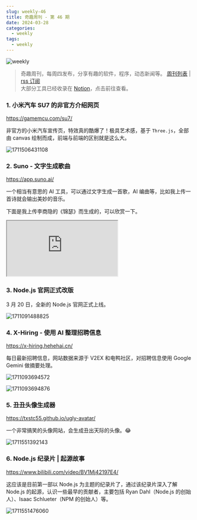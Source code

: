 ```yaml
---
slug: weekly-46
title: 奇趣周刊 - 第 46 期
date: 2024-03-28
categories:
  - weekly
tags:
  - weekly
---
```


![weekly](https://imgurl.zishu.me/weekly.webp)

> 奇趣周刊，每周四发布，分享有趣的软件，程序，动态新闻等。 [周刊列表](/categories/weekly/) | [rss 订阅](/categories/weekly/index.xml)  
大部分工具已经收录在 <a href="https://anghunk.notion.site/944611fccdd24fbdaed7489d0732b1c5?v=118910660f5d4ddaa7ad0923dd982664" target="_blank">Notion</a>，点击前往查看。

### 1. 小米汽车 SU7 的非官方介绍网页

https://gamemcu.com/su7/

非官方的小米汽车宣传页，特效真的酷爆了！极具艺术感，基于 `Three.js`，全部由 canvas 绘制而成，前端与前端的区别就是这么大。

![1711506431108](https://imgurl.zishu.me/2024/03/1711506431108.webp)

### 2. Suno - 文字生成歌曲

https://app.suno.ai/

一个相当有意思的 AI 工具，可以通过文字生成一首歌，AI 编曲等，比如我上传一首诗就会输出美妙的音乐。

下面是我上传李商隐的《锦瑟》而生成的，可以欣赏一下。

<iframe src="https://app.suno.ai/song/e5435dc3-fd64-481c-9c20-d834a375b05d"></iframe>

### 3. Node.js 官网正式改版

3 月 20 日，全新的 Node.js 官网正式上线。

![1711091488825](https://imgurl.zishu.me/2024/03/1711091488825.webp)

### 4. X-Hiring - 使用 AI 整理招聘信息

https://x-hiring.hehehai.cn/

每日最新招聘信息，网站数据来源于 V2EX 和电鸭社区，对招聘信息使用 Google Gemini 做摘要处理。

![1711093694572](https://imgurl.zishu.me/2024/03/1711093694572.webp)

![1711093694876](https://imgurl.zishu.me/2024/03/1711093694876.webp)

### 5. 丑丑头像生成器

https://txstc55.github.io/ugly-avatar/

一个非常搞笑的头像网站，会生成丑出天际的头像。😂

![1711551392143](https://imgurl.zishu.me/2024/03/1711551392143.webp)

### 6. Node.js 纪录片 | 起源故事

https://www.bilibili.com/video/BV1Mj42197E4/

这应该是目前第一部以 Node.js 为主题的纪录片了，通过该纪录片深入了解 Node.js 的起源，认识一些最早的贡献者，主要包括 Ryan Dahl（Node.js 的创始人）、Isaac Schlueter（NPM 的创始人）等。

![1711551476060](https://imgurl.zishu.me/2024/03/1711551476060.webp)
